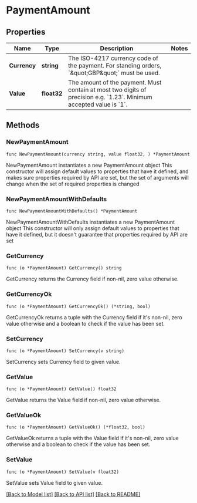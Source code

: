 # PaymentAmount

## Properties

Name | Type | Description | Notes
------------ | ------------- | ------------- | -------------
**Currency** | **string** | The ISO-4217 currency code of the payment. For standing orders, &#x60;\&quot;GBP\&quot;&#x60; must be used. | 
**Value** | **float32** | The amount of the payment. Must contain at most two digits of precision e.g. &#x60;1.23&#x60;. Minimum accepted value is &#x60;1&#x60;. | 

## Methods

### NewPaymentAmount

`func NewPaymentAmount(currency string, value float32, ) *PaymentAmount`

NewPaymentAmount instantiates a new PaymentAmount object
This constructor will assign default values to properties that have it defined,
and makes sure properties required by API are set, but the set of arguments
will change when the set of required properties is changed

### NewPaymentAmountWithDefaults

`func NewPaymentAmountWithDefaults() *PaymentAmount`

NewPaymentAmountWithDefaults instantiates a new PaymentAmount object
This constructor will only assign default values to properties that have it defined,
but it doesn't guarantee that properties required by API are set

### GetCurrency

`func (o *PaymentAmount) GetCurrency() string`

GetCurrency returns the Currency field if non-nil, zero value otherwise.

### GetCurrencyOk

`func (o *PaymentAmount) GetCurrencyOk() (*string, bool)`

GetCurrencyOk returns a tuple with the Currency field if it's non-nil, zero value otherwise
and a boolean to check if the value has been set.

### SetCurrency

`func (o *PaymentAmount) SetCurrency(v string)`

SetCurrency sets Currency field to given value.


### GetValue

`func (o *PaymentAmount) GetValue() float32`

GetValue returns the Value field if non-nil, zero value otherwise.

### GetValueOk

`func (o *PaymentAmount) GetValueOk() (*float32, bool)`

GetValueOk returns a tuple with the Value field if it's non-nil, zero value otherwise
and a boolean to check if the value has been set.

### SetValue

`func (o *PaymentAmount) SetValue(v float32)`

SetValue sets Value field to given value.



[[Back to Model list]](../README.md#documentation-for-models) [[Back to API list]](../README.md#documentation-for-api-endpoints) [[Back to README]](../README.md)


